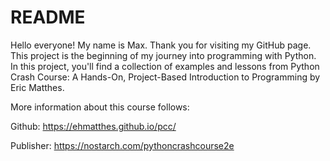 README
======

Hello everyone! My name is Max. Thank you for visiting my GitHub page. This project is the beginning of my journey into
programming with Python. In this project, you'll find a collection of examples and lessons from Python Crash Course: A
Hands-On, Project-Based Introduction to Programming by Eric Matthes.

More information about this course follows:

Github: https://ehmatthes.github.io/pcc/

Publisher: https://nostarch.com/pythoncrashcourse2e

